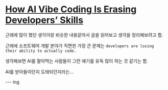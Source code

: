 # [How AI Vibe Coding Is Erasing Developers’ Skills](https://www.finalroundai.com/blog/vibe-coding-erasing-software-developers-skills?ref=dailydev)

근래에 많이 했던 생각이랑 비슷한 내용같아서 글을 읽어보고 생각을 정리해보려고 함.

근래에 소프트웨어 개발 분야가 직면한 가장 큰 문제는 `developers are losing their ability to actually code.`

생각해보면 AI를 팔아먹는 사람들이 그런 얘기를 유독 많이 하는 것 같기는 함.

AI를 받아들이던지 도태되던지라는...

--- ing
